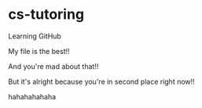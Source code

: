 # cs-tutoring
Learning GitHub


My file is the best!!

And you're mad about that!!

But it's alright because you're in second place right now!!

hahahahahaha
